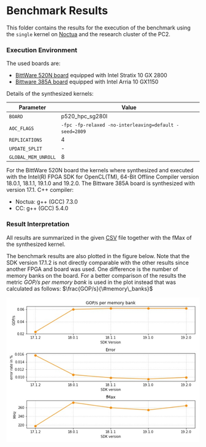 # Benchmark Results

This folder contains the results for the execution of the benchmark using the
`single` kernel on
[Noctua](https://pc2.uni-paderborn.de/hpc-services/available-systems/noctua/)
and the research cluster of the PC2.

### Execution Environment

The used boards are:
- [BittWare 520N board](https://www.bittware.com/fpga/520n/) equipped with
Intel Stratix 10 GX 2800
- [Bittware 385A board](https://www.bittware.com/fpga/385a/) equipped with
Intel Arria 10 GX1150

Details of the synthesized kernels:

| Parameter         | Value            |
|------------------ | -------------------- |
| `BOARD`           | p520_hpc_sg280l      |
| `AOC_FLAGS`       | `-fpc -fp-relaxed -no-interleaving=default -seed=2809` |
| `REPLICATIONS`    | 4                    |
| `UPDATE_SPLIT`    | - |
| `GLOBAL_MEM_UNROLL`| 8  |

For the BittWare 520N board the kernels where synthesized and executed
with the Intel(R) FPGA SDK for OpenCL(TM), 64-Bit Offline Compiler
version 18.0.1, 18.1.1, 19.1.0 and 19.2.0.
The Bittware 385A board is synthesized with version 17.1.
C++ compiler:
- Noctua: g++ (GCC) 7.3.0
- CC: g++ (GCC) 5.4.0

### Result Interpretation

All results are summarized in the given
[CSV](./frandom_single_results.csv) file together with the fMax of the
synthesized kernel.

The benchmark results are also plotted in the figure below. 
Note that the SDK version 17.1.2 is not directly comparable with the other
results since another FPGA and board was used.
One difference is the number of memory banks on the board.
For a better comparison of the results the metric _GOP/s per memory bank_ is
used in the plot instead that was calculated as follows: $\frac{GOP/s}{\#memory\_banks}$

![Graph of the collected results](frandom_single_results.jpg)
